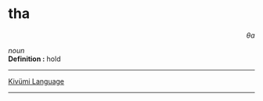 
# tha

<div align="right"><i>θa</i></div>

*noun*  
**Definition :** hold  

---

[Kivümi Language](../README.md)

---
